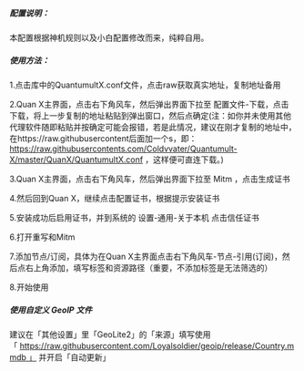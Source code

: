 ##### 配置说明：
本配置根据神机规则以及小白配置修改而来，纯粹自用。

##### 使用方法：
1.点击库中的QuantumultX.conf文件，点击raw获取真实地址，复制地址备用

2.Quan X主界面，点击右下角风车，然后弹出界面下拉至 配置文件-下载，点击下载，将上一步复制的地址粘贴到弹出窗口，然后点确定(注：如你并未使用其他代理软件随即粘贴并按确定可能会报错，若是此情况，建议在刚才复制的地址中，在https://raw.githubusercontent后面加一个s，即：https://raw.githubusercontents.com/Coldvvater/Quantumult-X/master/QuanX/QuantumultX.conf ，这样便可直连下载。)

3.Quan X主界面，点击右下角风车，然后弹出界面下拉至 Mitm ，点击生成证书

4.然后回到Quan X，继续点击配置证书，根据提示安装证书

5.安装成功后启用证书，并到系统的 设置-通用-关于本机 点击信任证书

6.打开重写和Mitm

7.添加节点/订阅，具体为在Quan X主界面点击右下角风车-节点-引用(订阅)，然后点右上角添加，填写标签和资源路径（重要，不添加标签是无法筛选的）

8.开始使用

##### 使用自定义 GeoIP 文件
建议在「其他设置」里「GeoLite2」的「来源」填写使用「 https://raw.githubusercontent.com/Loyalsoldier/geoip/release/Country.mmdb 」 并开启「自动更新」
